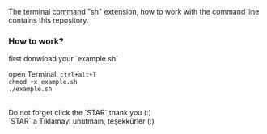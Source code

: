 The terminal command "sh" extension, how to work with the command line contains this repository.


<h3>How to work?</h3>
first donwload your `example.sh`

open Terminal: `ctrl+alt+T`<br>
`chmod +x example.sh`<br>
`./example.sh`<br>



<br>
Do not forget click the `STAR`,thank you (:)
<br>
`STAR`'a Tıklamayı unutmaın, teşekkürler (:)